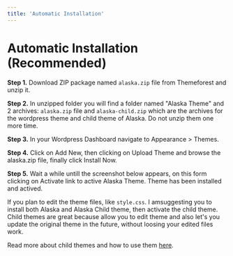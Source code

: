 ```yaml
---
title: 'Automatic Installation'
---
```


# Automatic Installation (Recommended)

**Step 1.** Download ZIP package named `alaska.zip` file from Themeforest and unzip it.

**Step 2.** In unzipped folder you will find a folder named "Alaska Theme" and 2 archives: `alaska.zip` file and `alaska-child.zip` which are the archives for the wordpress theme and child theme of Alaska. Do not unzip them one more time.

**Step 3.** In your Wordpress Dashboard navigate to Appearance > Themes.

**Step 4.** Click on Add New, then clicking on Upload Theme and browse the alaska.zip file, finally click Install Now.

**Step 5.** Wait a while untill the screenshot below appears, on this form clicking on  Activate link  to active Alaska Theme. Theme has been installed and actived.

If you plan to edit the theme files, like `style.css`. I amsuggesting you to install both Alaska and Alaska Child theme, then activate the child theme. Child themes are great because allow you to edit theme and also let's you update the original theme in the future, without loosing your edited files work.

Read more about child themes and how to use them [here](http://codex.wordpress.org/Child_Themes).
